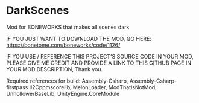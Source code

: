 # DarkScenes
Mod for BONEWORKS that makes all scenes dark

IF YOU JUST WANT TO DOWNLOAD THE MOD, GO HERE: https://bonetome.com/boneworks/code/1126/

IF YOU USE / REFERENCE THIS PROJECT'S SOURCE CODE IN YOUR MOD, PLEASE GIVE ME CREDIT AND PROVIDE A LINK TO THIS GITHUB PAGE IN YOUR MOD DESCRIPTION, Thank you.

Required references for build: Assembly-Csharp, Assembly-Csharp-firstpass Il2Cppmscorelib, MelonLoader, ModThatIsNotMod, UnhollowerBaseLib, UnityEngine.CoreModule

